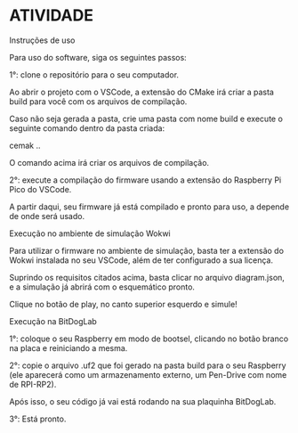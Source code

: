 # ATIVIDADE

Instruções de uso

Para uso do software, siga os seguintes passos:

1°: clone o repositório para o seu computador.

Ao abrir o projeto com o VSCode, a extensão do CMake irá criar a pasta build para você com os arquivos de compilação.

Caso não seja gerada a pasta, crie uma pasta com nome build e execute o seguinte comando dentro da pasta criada:

cemak ..

O comando acima irá criar os arquivos de compilação.

2°: execute a compilação do firmware usando a extensão do Raspberry Pi Pico do VSCode.

A partir daqui, seu firmware já está compilado e pronto para uso, a depende de onde será usado.

Execução no ambiente de simulação Wokwi

Para utilizar o firmware no ambiente de simulação, basta ter a extensão do Wokwi instalada no seu VSCode, além de ter configurado a sua licença.

Suprindo os requisitos citados acima, basta clicar no arquivo diagram.json, e a simulação já abrirá com o esquemático pronto.

Clique no botão de play, no canto superior esquerdo e simule!

Execução na BitDogLab

1°: coloque o seu Raspberry em modo de bootsel, clicando no botão branco na placa e reiniciando a mesma.

2°: copie o arquivo .uf2 que foi gerado na pasta build para o seu Raspberry (ele aparecerá como um armazenamento externo, um Pen-Drive com nome de RPI-RP2).

Após isso, o seu código já vai está rodando na sua plaquinha BitDogLab.

3°: Está pronto.
